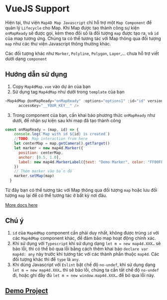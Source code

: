 # VueJS Support

Hiện tại, thư viện `Map4D Map Javascript` chỉ hỗ trợ một `Map Component` để quản lý `Lifecycle` cho Map. Khi Map được tạo thành công sự kiện `onMapReady` sẽ được gọi, kèm theo đối số là đối tượng `map` được tạo ra, và `id` của map tương ứng. Chúng ta có thể tương tác với Map thông qua đối tượng `map` như các thư viện Javascript thông thường khác.

Các đối tượng khác như `Marker`, `Polyline`, `Polygon`, `Layer`,… chưa hỗ trợ viết dưới dạng `component`

## Hướng dẫn sử dụng
1. Copy `Map4dMap.vue` vào dự án của bạn
2. Sử dụng tag `Map4dMap` như dưới trong `template` của bạn
```Javascript
<Map4dMap @onMapReady="onMapReady" :options="options1" :id="id" version="2.5"
      accessKey="__YOUR_KEY__" />
```

3. Trong component của bạn, cần khai báo phương thức `onMapReady` như dưới, để nhận sự kiện sau khi map đã tạo thành công

```Javascript
const onMapReady = (map, id) => {
    console.log(`Map with id ${id} is created`)
    //TODO: Map interaction from here
    let centerMap = map.getCamera().getTarget()
    let marker = new map4d.Marker({
      position: centerMap,
      anchor: [0.5, 1.0],
      label: new map4d.MarkerLabel({text: "Demo Marker", color: "FF00FF", fontSize: 12})
    })
    // Thêm marker vào bản đồ
    marker.setMap(map)
  }
```

Từ đây bạn có thể tương tác với Map thông qua đối tượng `map` hoặc lưu đối tượng `map` lại để có thể tương tác ở bất kỳ nơi đâu. 

[More docs here](https://docs.map4d.vn/map4d-map/web/)

## Chú ý
1. `id` của `Map4dMap` component cần phải duy nhất, không được trùng `id` với các `Map4dMap` component khác, để đảm bảo map hoạt động chính xác.
2. Khi sử dụng với `Typescript` khi sử dụng dạng `let m = new map4d.XXX…` sẽ báo lỗi, thì có thể bỏ qua lỗi bằng cách thêm khai báo `declare var map4d: any` này trước khi tương tác với các thành phần thuộc `map4d`. Các đối tượng khác thì để `type` là `any`.
3. Khi dùng Javascript với `Eslint` bật chế độ `no-undef`, khi sử dụng dạng `let m = new map4d.XXX…` thì sẽ báo lỗi, chúng ta cần tắt chế độ `no-undef` đi, hoặc ghi đầy đủ `let m = new window.map4d.XXX…` để bỏ qua lỗi này.

## [Demo Project](https://github.com/sua8051/map4d-map-vuejs-support.git)
